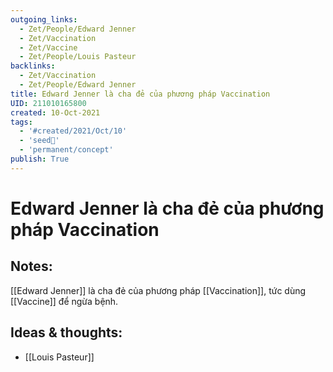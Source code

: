 ```yaml
---
outgoing_links:
  - Zet/People/Edward Jenner
  - Zet/Vaccination
  - Zet/Vaccine
  - Zet/People/Louis Pasteur
backlinks:
  - Zet/Vaccination
  - Zet/People/Edward Jenner
title: Edward Jenner là cha đẻ của phương pháp Vaccination
UID: 211010165800
created: 10-Oct-2021
tags:
  - '#created/2021/Oct/10'
  - 'seed🥜'
  - 'permanent/concept'
publish: True
---
```

# Edward Jenner là cha đẻ của phương pháp Vaccination

## Notes:
[[Edward Jenner]] là cha đẻ của phương pháp [[Vaccination]], tức dùng [[Vaccine]] để ngừa bệnh.

## Ideas & thoughts:
- [[Louis Pasteur]]


